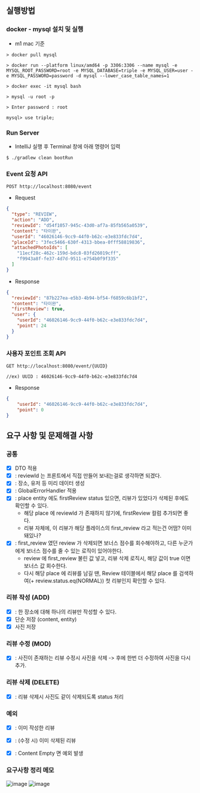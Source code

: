 ## 실행방법

### docker - mysql 설치 및 실행

- m1 mac 기준

``` shell
> docker pull mysql

> docker run --platform linux/amd64 -p 3306:3306 --name mysql -e MYSQL_ROOT_PASSWORD=root -e MYSQL_DATABASE=triple -e MYSQL_USER=user -e MYSQL_PASSWORD=password -d mysql --lower_case_table_names=1

> docker exec -it mysql bash

> mysql -u root -p

> Enter password : root

mysql> use triple;
```

### Run Server

- IntelliJ 실행 후 Terminal 창에 아래 명령어 입력

```shell
$ ./gradlew clean bootRun
```
### Event 요청 API
```
POST http://localhost:8080/event
```
- Request
```json
{
  "type": "REVIEW",
  "action": "ADD",
  "reviewId": "d54f1057-945c-43d0-af7a-85fb565a0539",
  "content": "타이완",
  "userId": "46026146-9cc9-44f0-b62c-e3e833fdc7d4",
  "placeId": "3fec5466-630f-4313-bbea-0fff58819836",
  "attachedPhotoIds": [
    "11ecf28c-462c-159d-bdc8-03fd26019cff",
    "f9943a8f-fe37-4d7d-9511-e754b0f9f335"
  ]
}
```

- Response
```json
{
  "reviewId": "87b227ea-e5b3-4b94-bf54-f6859c6b1bf2",
  "content": "타이완",
  "firstReview": true,
  "user": {
    "userId": "46026146-9cc9-44f0-b62c-e3e833fdc7d4",
    "point": 24
  }
}
```
### 사용자 포인트 조회 API
``` 
GET http://localhost:8080/event/{UUID}

//ex) UUID : 46026146-9cc9-44f0-b62c-e3e833fdc7d4
```
- Response
```json
{
	"userId": "46026146-9cc9-44f0-b62c-e3e833fdc7d4",
	"point": 0
}
```


## 요구 사항 및 문제해결 사항

### 공통

- [X] DTO 적용
- [X] : reviewId 는 프론트에서 직접 만들어 보내는걸로 생각하면 되겠다.
- [X] : 장소, 유저 등 미리 데이터 생성
- [X] : GlobalErrorHandler 적용
- [X] : place entity 에도 firstReview status 있으면, 리뷰가 있었다가 삭제된 후에도 확인할 수 있다.
    - 해당 place 에 reviewId 가 존재하지 않기에, firstReview 컬럼 추가되면 좋다.
    - 리뷰 자체에, 이 리뷰가 해당 플레이스의 first_review 라고 적는건 어떰? 이미 돼있나?
- [X] : first_review 였던 review 가 삭제되면 보너스 점수를 회수해야하고, 다른 누군가에게 보너스 점수를 줄 수 있는 로직이 있어야한다.
    - review 에 first_review 불린 값 넣고, 리뷰 삭제 로직시, 해당 값이 true 이면 보너스 값 회수한다.
    - 다시 해당 place 에 리뷰를 남길 땐, Review 테이블에서 해당 place 를 검색하여(+ review.status.eq(NORMAL)) 첫 리뷰인지 확인할 수 있다.

### 리뷰 작성 (ADD)

- [X] : 한 장소에 대해 하나의 리뷰만 작성할 수 있다.
- [X] 단순 저장 (content, entity)
- [X] 사진 저장

### 리뷰 수정 (MOD)

- [X] : 사진이 존재하는 리뷰 수정시 사진을 삭제 -> 후에 한번 더 수정하여 사진을 다시 추가.

### 리뷰 삭제 (DELETE)

- [X] : 리뷰 삭제시 사진도 같이 삭제되도록 status 처리

### 예외

- [X] : 이미 작성한 리뷰
- [X] : (수정 시) 이미 삭제된 리뷰
- [X] : Content Empty 면 예외 발생 


### 요구사항 정리 메모
![image](https://user-images.githubusercontent.com/92839864/176185805-c8a29ea3-3f2a-4924-83ff-635ffbf170a1.png)
![image](https://user-images.githubusercontent.com/92839864/176185897-ba0f676f-7f1f-4f45-8138-dfb4fe31adb7.png)


